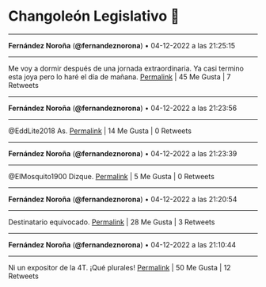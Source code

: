 # Changoleón Legislativo 🙈
*****
**Fernández Noroña** (**@fernandeznorona**) • 04-12-2022 a las 21:25:15
*****
Me voy a dormir después de una jornada extraordinaria. Ya casi termino esta joya pero lo haré el día de mañana.
[Permalink](https://twitter.com/fernandeznorona/status/1599635994458099713) | 45 Me Gusta | 7 Retweets
*****
**Fernández Noroña** (**@fernandeznorona**) • 04-12-2022 a las 21:23:56
*****
@EddLite2018 As.
[Permalink](https://twitter.com/fernandeznorona/status/1599635662621511681) | 14 Me Gusta | 0 Retweets
*****
**Fernández Noroña** (**@fernandeznorona**) • 04-12-2022 a las 21:23:39
*****
@ElMosquito1900 Dizque.
[Permalink](https://twitter.com/fernandeznorona/status/1599635591465172992) | 5 Me Gusta | 0 Retweets
*****
**Fernández Noroña** (**@fernandeznorona**) • 04-12-2022 a las 21:20:54
*****
Destinatario equivocado.
[Permalink](https://twitter.com/fernandeznorona/status/1599634898045657088) | 28 Me Gusta | 3 Retweets
*****
**Fernández Noroña** (**@fernandeznorona**) • 04-12-2022 a las 21:10:44
*****
Ni un expositor de la 4T. ¡Qué plurales!
[Permalink](https://twitter.com/fernandeznorona/status/1599632339457675264) | 50 Me Gusta | 12 Retweets